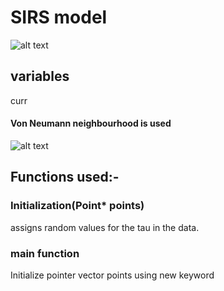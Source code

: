 # SIRS model

![alt text](image.png)

## variables
curr

#### Von Neumann neighbourhood is used 
![alt text](image-2.png)

## Functions used:-

### Initialization(Point* points)
assigns random values for the tau in the data. 


### main function
Initialize pointer vector points using new keyword